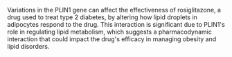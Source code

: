 Variations in the PLIN1 gene can affect the effectiveness of rosiglitazone, a drug used to treat type 2 diabetes, by altering how lipid droplets in adipocytes respond to the drug. This interaction is significant due to PLIN1's role in regulating lipid metabolism, which suggests a pharmacodynamic interaction that could impact the drug's efficacy in managing obesity and lipid disorders.